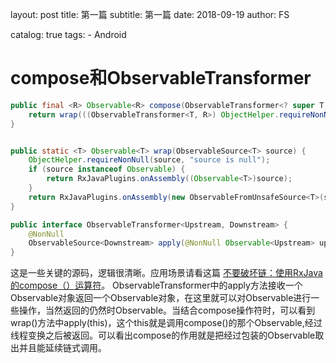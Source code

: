 layout:     post
title:      第一篇
subtitle:   第一篇
date:       2018-09-19
author:     FS

catalog: true
tags:
    - Android

# compose和ObservableTransformer

```Java
public final <R> Observable<R> compose(ObservableTransformer<? super T, ? extends R> composer) {
    return wrap(((ObservableTransformer<T, R>) ObjectHelper.requireNonNull(composer, "composer is null")).apply(this)); //1
}


public static <T> Observable<T> wrap(ObservableSource<T> source) {
    ObjectHelper.requireNonNull(source, "source is null");
    if (source instanceof Observable) {
        return RxJavaPlugins.onAssembly((Observable<T>)source);
    }
    return RxJavaPlugins.onAssembly(new ObservableFromUnsafeSource<T>(source));
}

public interface ObservableTransformer<Upstream, Downstream> {
    @NonNull
    ObservableSource<Downstream> apply(@NonNull Observable<Upstream> upstream);
}

```
这是一些关键的源码，逻辑很清晰。应用场景请看这篇
[不要破坏链：使用RxJava的compose（）运算符](https://blog.danlew.net/2015/03/02/dont-break-the-chain/)。
ObservableTransformer中的apply方法接收一个Observable对象返回一个Observable对象，在这里就可以对Observable进行一些操作，当然返回的仍然时Observable。当结合compose操作符时，可以看到wrap()方法中apply(this)，这个this就是调用compose()的那个Observable,经过线程变换之后被返回。可以看出compose的作用就是把经过包装的Observable取出并且能延续链式调用。

